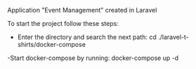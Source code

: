 Application "Event Management" created in Laravel


To start the project follow these steps:

- Enter the directory and search the next path:
cd ./laravel-t-shirts/docker-compose

-Start  docker-compose by running:
docker-compose up -d


